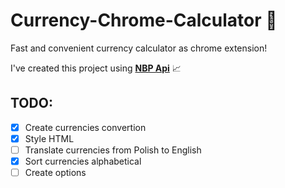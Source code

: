 # Currency-Chrome-Calculator :currency_exchange:
Fast and convenient currency calculator as chrome extension!

I've created this project using **[NBP Api](http://api.nbp.pl/en.html)** :chart_with_upwards_trend:

## TODO:
- [x] Create currencies convertion
- [x] Style HTML
- [ ] Translate currencies from Polish to English
- [x] Sort currencies alphabetical
- [ ] Create options
